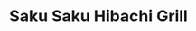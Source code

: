 ---
layout: place
title: "Saku Saku Hibachi Grill"
permalink: /arkansas/van-buren/saku-saku-hibachi-grill.html
stateAbbr: AR
stateName: Arkansas
cityName: Van Buren
seo:
  name: "Saku Saku Hibachi Grill"
  type: Restaurant
  links: https://m.facebook.com/sakusakuonwheels/?ref=content_filter
description: "Looking for sushi in Van Buren, Arkansas? Check out Saku Saku Hibachi Grill for a delightful Japanese dining experience. Enjoy a variety of sushi and other d..."
place_id: ChIJZS191si1y4cR5JJS_wZnrww
photos:
  - name: >-
      places/ChIJZS191si1y4cR5JJS_wZnrww/photos/AeeoHcLCS4_x1qSPNj55CzYGErCPG46BWiT2kXbHr0fOAH4GsrKtlnk3jB90Vet53O1jae3Bc4pBwcb9ze9RtyJUggE1GGs1TxML2cVL9S1OtfE_RkC_PFj1XOVmn_RE3aq8teXDnDAixFcdHSF4exxlgIM0_GUV-wylixgEpLAst3vhLANZXG1umnLiSa5dnrIKBnma3LOCDuf5_H1OKUtMs_CLYGMDtnoQ9AYVkWJlI30syRB-2d3wS4IjJ6cWRjT_7OVx6RUM92KMb_FYe797qk2cSF7cSyhV3WK5HMIQjL8i8lntYdQ-qileFVgSf3s6TkjcAGe8OEgHEKvphrcMUAVz-Vy318Fpq6FQc6q2x0n3A3qB26ctFTaHxezOux6E0bRU9BNLRZgVNHR-ZzVTHlTEqW9YgiyTnyFXsxIsom38-A
    widthPx: 4032
    heightPx: 3024
    authorAttributions:
      - displayName: Derick Shackelford
        uri: https://maps.google.com/maps/contrib/102395135829931988157
        photoUri: >-
          https://lh3.googleusercontent.com/a-/ALV-UjVRebcpZx4rbXgFFyfsE5h03y3n2teD90qPH-7LYpzJp3MAKxuDgw=s100-p-k-no-mo
    flagContentUri: >-
      https://www.google.com/local/imagery/report/?cb_client=maps_api_places.places_api&image_key=!1e10!2sCIHM0ogKEICAgIDmi6j-Qw&hl=en-US
    googleMapsUri: >-
      https://www.google.com/maps/place//data=!3m4!1e2!3m2!1sCIHM0ogKEICAgIDmi6j-Qw!2e10!4m2!3m1!1s0x87cbb5c8d67d2d65:0xcaf6706ff5292e4
  - name: >-
      places/ChIJZS191si1y4cR5JJS_wZnrww/photos/AeeoHcLhBFF6IS3we6MhLioPeD0_TKMVvV_-xZ-abcC2IEpPbddppWa34ALCDqTCTFool5pZvq8JBXPrC3WrsClDUw-mRDvvDROuek17CSgbE-bHdZM1_kYRbPmeyMDaRAmKh1EL4jUaLWqF2Wk9ZRn9U3AfR3-fkyv2gtRRMWGKA0HyazIuXIQueAckPgMFnRt5xHNftJh0xE93Xo9HOwnetqnCfPzi_7gj8w4N5ZhnWsv97iFUevYspsblzPvOBYIsGnwsAkRTylQe4TjTsfgRjoD4pCLbRRHTg2KfD0fnlDyjA81cTNqdSPVisElAlHRKAoSJjDYnX4TRFZbt7hjMrRytrlr6jsA5NyvbhUc9PmG1falUQ94Z8nwEnmNedAIRiNz1O8em8hEoOEUEsuGpEnr5bMIkg-58C6wuBPEMh1U8Iw
    widthPx: 3456
    heightPx: 4608
    authorAttributions:
      - displayName: Kent Morrill
        uri: https://maps.google.com/maps/contrib/111931907113429268298
        photoUri: >-
          https://lh3.googleusercontent.com/a-/ALV-UjX_z3ZarjIvkJRuoms_WA1AI-5iF6at5F5PKDXvmmvjjS5FbZhJ=s100-p-k-no-mo
    flagContentUri: >-
      https://www.google.com/local/imagery/report/?cb_client=maps_api_places.places_api&image_key=!1e10!2sCIHM0ogKEICAgICK5ob7KA&hl=en-US
    googleMapsUri: >-
      https://www.google.com/maps/place//data=!3m4!1e2!3m2!1sCIHM0ogKEICAgICK5ob7KA!2e10!4m2!3m1!1s0x87cbb5c8d67d2d65:0xcaf6706ff5292e4
  - name: >-
      places/ChIJZS191si1y4cR5JJS_wZnrww/photos/AeeoHcIIelmdSdYUQEc1Y88y6WOBXgfr_a5PdmTeHZwTMSpN70SasV13BvW5N57xTQHImX6sFFnm7ilJKstRFYnrKqHuPu8qUPI3aAHpeqG1b1sCWbOKfjGeZNrPB8XM_F8gSUzWufOZQU2oDk3OgXs23OPpD5UPHqANBKcbF4WYdPl97cSDDQe_NW2NaMT51SOfG05FdkuuoXaU_0lXKWgOfn8UHPYETCkh8atnws_SL5IT0qQ8Zsb-eCdEU80tKsrJHeJutQCraYo9xiI_SzXxyeLfOwRpIT-m0mGfjuddUTFzpA
    widthPx: 1803
    heightPx: 872
    authorAttributions:
      - displayName: Saku Saku Hibachi Grill
        uri: https://maps.google.com/maps/contrib/109496777712108404068
        photoUri: >-
          https://lh3.googleusercontent.com/a-/ALV-UjWAHiPmyXVQvZsdhw6poJG5-rfFtJHZcsC_9Xb4ZBRLccnDtvA=s100-p-k-no-mo
    flagContentUri: >-
      https://www.google.com/local/imagery/report/?cb_client=maps_api_places.places_api&image_key=!1e10!2sAF1QipP2vZ5Hhd4-NY4AsmHXOp_GkX52GFfeOLYGBx5o&hl=en-US
    googleMapsUri: >-
      https://www.google.com/maps/place//data=!3m4!1e2!3m2!1sAF1QipP2vZ5Hhd4-NY4AsmHXOp_GkX52GFfeOLYGBx5o!2e10!4m2!3m1!1s0x87cbb5c8d67d2d65:0xcaf6706ff5292e4
  - name: >-
      places/ChIJZS191si1y4cR5JJS_wZnrww/photos/AeeoHcKFhXzlNCW_hCz7ZWWFO_QiuZBFlSHI5flHXLVCbDHt9T_2YBsTQjk7H9wDIPZHjk7lsz0K_gpS3XI-iq8puTQsNJsn9nxMoT05p4fZBu1QevYz2bJEQHK8Ne0Xove5-hZ_3bATGt_OiyFW3OZb6Y35Pig93V2QyM_i20hwIfNZ3Pf7gkQIGiQPl8KI-Qx39HnUZf3zYv7h9S55_XdSR5zY9xTww7YlIu3qFYYLda6ADw7kY-cAOc1_80bfyi2W_qEobNRicBgBmCYPHbe44Bfz9XdST6Pwh9kI71iYmJ2GKmr-828geq6dOm_suDPESzXcOznMChbK4lZbOUmEuWePnWZxX71Bj6ABcz2OObb3koGa27BSfJfXGy52fKkUELY8OhMENGAR76OQRqgW8aBTVtVHNQYHo-8Q0xr8Ua5Om5Tg
    widthPx: 2268
    heightPx: 4032
    authorAttributions:
      - displayName: Eat Well Travel Often
        uri: https://maps.google.com/maps/contrib/107005411703219067088
        photoUri: >-
          https://lh3.googleusercontent.com/a-/ALV-UjVwalO0lksxabMITS0gnLZqLOn6iwWXthjbzQHO5hWlkkMOb3o3=s100-p-k-no-mo
    flagContentUri: >-
      https://www.google.com/local/imagery/report/?cb_client=maps_api_places.places_api&image_key=!1e10!2sCIHM0ogKEICAgIDHqPy73gE&hl=en-US
    googleMapsUri: >-
      https://www.google.com/maps/place//data=!3m4!1e2!3m2!1sCIHM0ogKEICAgIDHqPy73gE!2e10!4m2!3m1!1s0x87cbb5c8d67d2d65:0xcaf6706ff5292e4
  - name: >-
      places/ChIJZS191si1y4cR5JJS_wZnrww/photos/AeeoHcJnYKnp619dWzFa8yOS88h-_drkKpCAWyKd1Wn3uEVBWi4SZMpMui3jdWhe4xI3T_UZgLtuIWhlbH4CQup_3MUEwU-UNZ7VdhPC_CefzWjHhUj3tMDQQ3AomN45gALkYYwrRegvfC8Uk8deloBHntbh08vU1-KPfD2jBP7G6aiMjUZ0oQM9gaAilRbenZwe8UEUwpNmKU6IbIRlKRTcnz7-VTAKQurzxbz5qlzPCOpiW2t0BFFnm3vmsThtUGYTghvPoCczGnI_sp4DAOoqBjF0_wpmmvB4n_wnmkxYuij4pPaeLA3V6n9YwRDwrTMMyH4Ylxfb_icBeRL2DSG-3srfJcQ8_YoMTjwyCmUSvpu9_SxX43X7BhqqTyb8flRdooRWI4wzsPlcg5ZPiwNKyXv85jsDy_nNtpmm2jcZwgryYg
    widthPx: 4032
    heightPx: 3024
    authorAttributions:
      - displayName: Gabriel Corona
        uri: https://maps.google.com/maps/contrib/116637505791149136695
        photoUri: >-
          https://lh3.googleusercontent.com/a-/ALV-UjURT3wMQjadWU7FH1hTWfCUjG0vK4S5kymjVZT9lL7pr8ZRh6Wp=s100-p-k-no-mo
    flagContentUri: >-
      https://www.google.com/local/imagery/report/?cb_client=maps_api_places.places_api&image_key=!1e10!2sCIHM0ogKEICAgICVkOHBBg&hl=en-US
    googleMapsUri: >-
      https://www.google.com/maps/place//data=!3m4!1e2!3m2!1sCIHM0ogKEICAgICVkOHBBg!2e10!4m2!3m1!1s0x87cbb5c8d67d2d65:0xcaf6706ff5292e4
  - name: >-
      places/ChIJZS191si1y4cR5JJS_wZnrww/photos/AeeoHcIQfcsTwckN6YsXsaWIUnSdrhvSBV6tJuVC6cb2Uv6gv2spj28nKb_f6KKDhbObJulkJjcIU4Lu80Ib97CUJ-T75PBAbAOjYIXRKGn04RqZkTxXLamQiW8pXFLEAyEH7Hpb-E3fNZDIdYk9SudcxxWLN9mED-fMQfjVbRgoYqWot_K6y5_bz_zPIfA190F6TZqjDAJkoEqnUiduR-EfN8P6y3iOAdLENWzUaSEQ1V2yw2yOlXcMOD4cT-kMvsTmxc2CBmnKWNTHGpjVo9gjD2eKtgxq9cZoCYVGtjKn1CK-3DiJipXfP6AINFatAQlhNlpIGUy6YGYHj14d-EjSuBqbFpCdQmIk_Uv8D0XVD3pcOeNReLG26CSeGUIKkOaj1n1TwHNvCyKgMOIOymMTfHcpGZSv24yuyAIEwiL_kDqY8Q
    widthPx: 2886
    heightPx: 3047
    authorAttributions:
      - displayName: Rob Stevenson (OK ROB)
        uri: https://maps.google.com/maps/contrib/116007813622551414219
        photoUri: >-
          https://lh3.googleusercontent.com/a-/ALV-UjWl04f8d_VhnibNG5bNvuxjQBlZTh4cXROO6ZOZ0HiTkOQi_33qbw=s100-p-k-no-mo
    flagContentUri: >-
      https://www.google.com/local/imagery/report/?cb_client=maps_api_places.places_api&image_key=!1e10!2sCIHM0ogKEICAgID228XVbg&hl=en-US
    googleMapsUri: >-
      https://www.google.com/maps/place//data=!3m4!1e2!3m2!1sCIHM0ogKEICAgID228XVbg!2e10!4m2!3m1!1s0x87cbb5c8d67d2d65:0xcaf6706ff5292e4
  - name: >-
      places/ChIJZS191si1y4cR5JJS_wZnrww/photos/AeeoHcLg6bby_-cyuZZmCi55dlSUY7KPjeahiSSfIqSRSJzMd18Mca8mhTkU7hDL45ybDorhMnSGrLN8wfkACXtqOSUjRtuZzLGg4985VTvG3aLzJl3hNslV2W1olsYypw1KJ0TKdAdT2zX5j3bRAtOwEYWOAqNAM_AY5IiG8UnmCD-HOHOpYXUWRJEdUSAcVRbrWcQyrj9DjWMrSi1f1ICL0qsB8n1_zSwUWivHccal9yJiwwsGA9xaB6d8woe-tx-AfEEoHQeT6fk2Uvpo9JW-REo0e6b0-9cicNYdgtzzF74onOJnQz4pSZI3529Jr1KYaY3uobcMgVju4EldEzwz3xEs26owvHZJWOfi2oqir-0D853Y4z6hEhhmtZQkGynA9u20iNW9y_MTR1b3a0LRP0S79y0usJcQgsAzJNJy9RI
    widthPx: 4032
    heightPx: 2268
    authorAttributions:
      - displayName: Eat Well Travel Often
        uri: https://maps.google.com/maps/contrib/107005411703219067088
        photoUri: >-
          https://lh3.googleusercontent.com/a-/ALV-UjVwalO0lksxabMITS0gnLZqLOn6iwWXthjbzQHO5hWlkkMOb3o3=s100-p-k-no-mo
    flagContentUri: >-
      https://www.google.com/local/imagery/report/?cb_client=maps_api_places.places_api&image_key=!1e10!2sCIHM0ogKEICAgIC71IfpKA&hl=en-US
    googleMapsUri: >-
      https://www.google.com/maps/place//data=!3m4!1e2!3m2!1sCIHM0ogKEICAgIC71IfpKA!2e10!4m2!3m1!1s0x87cbb5c8d67d2d65:0xcaf6706ff5292e4
  - name: >-
      places/ChIJZS191si1y4cR5JJS_wZnrww/photos/AeeoHcLd32z3ZockY_LsCsDJPH1xsLZYOfXu7UkicieGdegz0TR8mfE7QimvXwQJesJDwjFWYT4MMF911_1LFPsXeL0VFx0i_js2T3i4IVWpSHUiQfymJS1uYGH_udiU25JA6V-d0IULSIjDJkBYnu1Xzu4A4D1fGsefWYiZv0R2MoosOyNqlg8iob6XhWn5my63id9i0Qe9E6KlYKkvLW2UHqmkhhYCLGg4f-_qVPOXny0WuWVVopAIGa6VVSr0WmrmYHaK6MjFL2bSlT-YaJ9QbCMpMEguQjOCVz_6DaAhkHgnTf5thlhe9_XQTgJ5zV8lHRon_TJLkrkEVvkksj7CpD5pWeQRCOTPcKYwRjXK2eMljpJ5B-05jbX9Rcuavhy4iRh44bnalDRS4Z23uwLw_B0g__avY0ZWogkF7qeExRJNwYkZ
    widthPx: 3000
    heightPx: 4000
    authorAttributions:
      - displayName: Jessica Waddle
        uri: https://maps.google.com/maps/contrib/115186298932590050149
        photoUri: >-
          https://lh3.googleusercontent.com/a/ACg8ocKCafffGDCIOo_Ae08265tvCBzh1qKlT_o_JuY7rQl_uzUPfg=s100-p-k-no-mo
    flagContentUri: >-
      https://www.google.com/local/imagery/report/?cb_client=maps_api_places.places_api&image_key=!1e10!2sCIHM0ogKEICAgIDXpPXgugE&hl=en-US
    googleMapsUri: >-
      https://www.google.com/maps/place//data=!3m4!1e2!3m2!1sCIHM0ogKEICAgIDXpPXgugE!2e10!4m2!3m1!1s0x87cbb5c8d67d2d65:0xcaf6706ff5292e4
  - name: >-
      places/ChIJZS191si1y4cR5JJS_wZnrww/photos/AeeoHcK994ZiRWF92ecGUBROKF_B7l-0pk3A0CgGo02PN2wwUb-exkkuLbcRu-wtfbXZ3DwUqqAqQsvy8LlEpR04YBm8JIq0lL9ZvsQ4fBIZ1k78mUatZfR0NgeqJiD638SDZDWF4ZAbQqpGnLNGt6sAU4mARJZDO6uA5oPXP2PHZ9s6jCuIShTOzNub7NjdHMoCX4GZ0Hh8aPcDXWWT6IRsQBLXSkkw_Hx3JqjyphVp8Q_QmX2kBs_8O-Xm43Wb09qz8BS1PKJTYAqFeNKgbtA4_cQ3yylez4BuuZ-ybg4iTIs_T80k7NoGSgfPZwCmn3qTfAaH4GdoMOXosr9xzqsVych72sW-AyQlr03p4Re7YcTCxZwEp2UNA1MLwszdeVD7mFEUOHRnishb9VS6_haWed7hzeNFOqaXvn2IsFk145k
    widthPx: 3024
    heightPx: 4032
    authorAttributions:
      - displayName: Autumn House
        uri: https://maps.google.com/maps/contrib/112001957261252304457
        photoUri: >-
          https://lh3.googleusercontent.com/a-/ALV-UjXhh6zifPO8T33XCo9-DEGHY4cAY9qH5O7CWygA1Nws2DVbkK7H=s100-p-k-no-mo
    flagContentUri: >-
      https://www.google.com/local/imagery/report/?cb_client=maps_api_places.places_api&image_key=!1e10!2sCIHM0ogKEICAgIDKuvuHMg&hl=en-US
    googleMapsUri: >-
      https://www.google.com/maps/place//data=!3m4!1e2!3m2!1sCIHM0ogKEICAgIDKuvuHMg!2e10!4m2!3m1!1s0x87cbb5c8d67d2d65:0xcaf6706ff5292e4
  - name: >-
      places/ChIJZS191si1y4cR5JJS_wZnrww/photos/AeeoHcKiYdNvOmwJoyIIwzFbBMbNNVRvSGNcWt7Cfn5kxKJpYU5NdzloxBFfTHn7srBJfHaYJ_1G_8O5tQBlMH844Kbk3pnQ89dd6bHMI2jbdkObwJb8WcyPSUa6LCvYSwnqELJxg1CEkuXuw-kSjs0iNtJV1aboY4GYgPvrSt62WjyQrYJMYiZjxkyKdbcx6M4xmtEQASN6H47nDzMHrS5WUTrme9CDgq5UUFVnHRUc7UKshSfnbshjy04rRzBrlsQUs8htBRrFOuesdC2fUj5QrUwbohhtfGzhpJjdSvo_qb0odpsaO4vfyMBUaUWEYnUPmhZEUj2KXja04W9oGURhyP31A3q6oWGrR2Aed6-66K_EAI7DS-jbOStee-xL-3klby7MryPcfZ2arka12d-gpeES8vIhgTmgKlpOz3rp0h9rqA
    widthPx: 3000
    heightPx: 4000
    authorAttributions:
      - displayName: Jessica Waddle
        uri: https://maps.google.com/maps/contrib/115186298932590050149
        photoUri: >-
          https://lh3.googleusercontent.com/a/ACg8ocKCafffGDCIOo_Ae08265tvCBzh1qKlT_o_JuY7rQl_uzUPfg=s100-p-k-no-mo
    flagContentUri: >-
      https://www.google.com/local/imagery/report/?cb_client=maps_api_places.places_api&image_key=!1e10!2sCIHM0ogKEICAgIDXpPX8Ww&hl=en-US
    googleMapsUri: >-
      https://www.google.com/maps/place//data=!3m4!1e2!3m2!1sCIHM0ogKEICAgIDXpPX8Ww!2e10!4m2!3m1!1s0x87cbb5c8d67d2d65:0xcaf6706ff5292e4
address: 1402 Fayetteville Rd, Van Buren, AR 72956, USA
street: 1402 Fayetteville Rd
city: Van Buren
state: AR
zip: '72956'
country: USA
neighborhood: null
latitude: '35.454520'
longitude: '-94.356372'
accessibility_options:
  wheelchairAccessibleParking: true
  wheelchairAccessibleEntrance: true
  wheelchairAccessibleRestroom: true
  wheelchairAccessibleSeating: true
business_status: OPERATIONAL
name: Saku Saku Hibachi Grill
google_maps_links:
  directionsUri: >-
    https://www.google.com/maps/dir//''/data=!4m7!4m6!1m1!4e2!1m2!1m1!1s0x87cbb5c8d67d2d65:0xcaf6706ff5292e4!3e0
  placeUri: https://maps.google.com/?cid=914062529130566372
  writeAReviewUri: >-
    https://www.google.com/maps/place//data=!4m3!3m2!1s0x87cbb5c8d67d2d65:0xcaf6706ff5292e4!12e1
  reviewsUri: >-
    https://www.google.com/maps/place//data=!4m4!3m3!1s0x87cbb5c8d67d2d65:0xcaf6706ff5292e4!9m1!1b1
  photosUri: >-
    https://www.google.com/maps/place//data=!4m3!3m2!1s0x87cbb5c8d67d2d65:0xcaf6706ff5292e4!10e5
primary_type: Japanese Restaurant
opening_hours:
  regular: null
  current: null
secondary_opening_hours:
  regular:
    weekdayDescriptions: null
    type: null
  current:
    weekdayDescriptions: null
    type: null
phone: (479) 276-3331
price_level: PRICE_LEVEL_MODERATE
price_range: $10 &ndash; $20
rating: '4.4'
rating_count: 566
website: https://m.facebook.com/sakusakuonwheels/?ref=content_filter
reviews: null
parking_options: null
payment_options: null
allow_dogs: null
curbside_pickup: null
delivery: null
dine_in: null
good_for_children: null
good_for_groups: null
good_for_sports: null
live_music: null
menu_for_children: null
outdoor_seating: null
reservable: null
restroom: null
serves_beer: null
serves_breakfast: null
serves_brunch: null
serves_cocktails: null
serves_coffee: null
serves_dinner: null
serves_dessert: null
serves_lunch: null
serves_vegetarian_food: null
serves_wine: null
takeout: null
summary: null

---